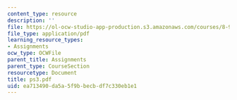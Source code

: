 ```yaml
---
content_type: resource
description: ''
file: https://ol-ocw-studio-app-production.s3.amazonaws.com/courses/8-942-cosmology-fall-2001/ea713490da5a5f9bbecbdf7c330eb1e1_ps3.pdf
file_type: application/pdf
learning_resource_types:
- Assignments
ocw_type: OCWFile
parent_title: Assignments
parent_type: CourseSection
resourcetype: Document
title: ps3.pdf
uid: ea713490-da5a-5f9b-becb-df7c330eb1e1
---
```

